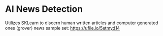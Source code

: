 # AI News Detection
Utilizes SKLearn to discern human written articles and computer generated ones (grover)
news sample set:
https://ufile.io/5etmyd14
